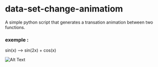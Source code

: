 # data-set-change-animatiom

A simple python script that generates a transation animation between two functions.


### exemple :

sin(x) -->  sin(2x) + cos(x)

![Alt Text](https://media.giphy.com/media/JreTp7kD3T2pUJmMMj/giphy.gif)
